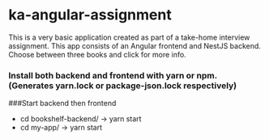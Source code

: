 # ka-angular-assignment
This is a very basic application created as part of a take-home interview assignment. This app consists of an Angular frontend and NestJS backend. Choose between three books and click for more info. 

### Install both backend and frontend with yarn or npm. (Generates yarn.lock or package-json.lock respectively)

###Start backend then frontend 
- cd bookshelf-backend/ -> yarn start
- cd my-app/ -> yarn start
